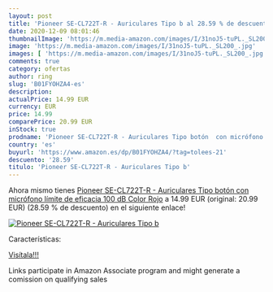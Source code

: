```yaml
---
layout: post
title: 'Pioneer SE-CL722T-R - Auriculares Tipo b al 28.59 % de descuento'
date: 2020-12-09 08:01:46
thumbnailImage: 'https://m.media-amazon.com/images/I/31noJ5-tuPL._SL200_.jpg'
image: 'https://m.media-amazon.com/images/I/31noJ5-tuPL._SL200_.jpg'
images: [ 'https://m.media-amazon.com/images/I/31noJ5-tuPL._SL200_.jpg' ]
comments: true
category: ofertas
author: ring
slug: 'B01FYOHZA4-es'
description:
actualPrice: 14.99 EUR
currency: EUR
price: 14.99
comparePrice: 20.99 EUR
inStock: true
prodname: 'Pioneer SE-CL722T-R - Auriculares Tipo botón  con micrófono  límite de eficacia 100 dB   Color Rojo'
country: 'es'
buyurl: 'https://www.amazon.es/dp/B01FYOHZA4/?tag=tolees-21'
descuento: '28.59'
titulo: 'Pioneer SE-CL722T-R - Auriculares Tipo b'
---
```


Ahora mismo tienes [Pioneer SE-CL722T-R - Auriculares Tipo botón  con micrófono  límite de eficacia 100 dB   Color Rojo](https://www.amazon.es/dp/B01FYOHZA4/?tag=tolees-21) a 14.99 EUR (original: 20.99 EUR) (28.59 %  de descuento) en el siguiente enlace!

[![Pioneer SE-CL722T-R - Auriculares Tipo b](https://m.media-amazon.com/images/I/31noJ5-tuPL._SL200_.jpg)](https://www.amazon.es/dp/B01FYOHZA4/?tag=tolees-21)

Características:


[Visítala!!!](https://www.amazon.es/dp/B01FYOHZA4/?tag=tolees-21)

Links participate in Amazon Associate program and might generate a comission on qualifying sales

